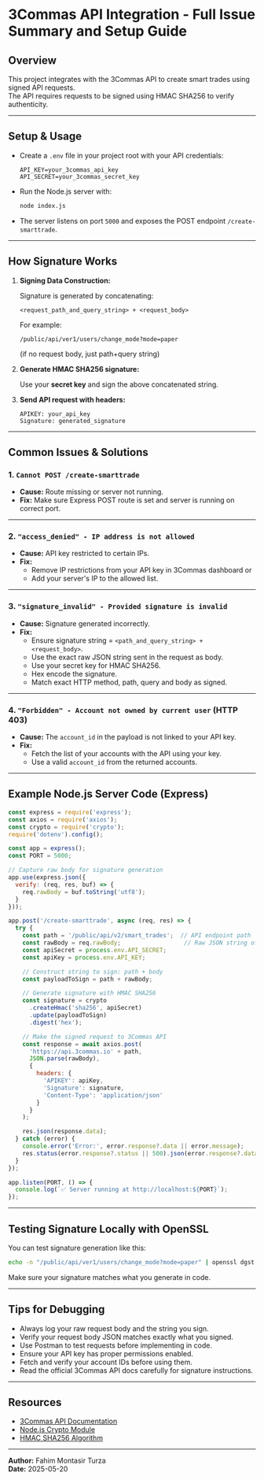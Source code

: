 
# 3Commas API Integration - Full Issue Summary and Setup Guide

## Overview
This project integrates with the 3Commas API to create smart trades using signed API requests.  
The API requires requests to be signed using HMAC SHA256 to verify authenticity.

---

## Setup & Usage

- Create a `.env` file in your project root with your API credentials:
  ```
  API_KEY=your_3commas_api_key
  API_SECRET=your_3commas_secret_key
  ```
- Run the Node.js server with:
  ```bash
  node index.js
  ```
- The server listens on port `5000` and exposes the POST endpoint `/create-smarttrade`.

---

## How Signature Works

1. **Signing Data Construction:**

   Signature is generated by concatenating:
   ```
   <request_path_and_query_string> + <request_body>
   ```
   For example:
   ```
   /public/api/ver1/users/change_mode?mode=paper
   ```
   (if no request body, just path+query string)

2. **Generate HMAC SHA256 signature:**

   Use your **secret key** and sign the above concatenated string.

3. **Send API request with headers:**

   ```
   APIKEY: your_api_key
   Signature: generated_signature
   ```

---

## Common Issues & Solutions

### 1. `Cannot POST /create-smarttrade`

- **Cause:** Route missing or server not running.
- **Fix:** Make sure Express POST route is set and server is running on correct port.

---

### 2. `"access_denied" - IP address is not allowed`

- **Cause:** API key restricted to certain IPs.
- **Fix:**  
  - Remove IP restrictions from your API key in 3Commas dashboard or  
  - Add your server's IP to the allowed list.

---

### 3. `"signature_invalid" - Provided signature is invalid`

- **Cause:** Signature generated incorrectly.
- **Fix:**
  - Ensure signature string = `<path_and_query_string> + <request_body>`.
  - Use the exact raw JSON string sent in the request as body.
  - Use your secret key for HMAC SHA256.
  - Hex encode the signature.
  - Match exact HTTP method, path, query and body as signed.
  
---

### 4. `"Forbidden" - Account not owned by current user` (HTTP 403)

- **Cause:** The `account_id` in the payload is not linked to your API key.
- **Fix:**
  - Fetch the list of your accounts with the API using your key.
  - Use a valid `account_id` from the returned accounts.
  
---

## Example Node.js Server Code (Express)

```js
const express = require('express');
const axios = require('axios');
const crypto = require('crypto');
require('dotenv').config();

const app = express();
const PORT = 5000;

// Capture raw body for signature generation
app.use(express.json({
  verify: (req, res, buf) => {
    req.rawBody = buf.toString('utf8');
  }
}));

app.post('/create-smarttrade', async (req, res) => {
  try {
    const path = '/public/api/v2/smart_trades';  // API endpoint path
    const rawBody = req.rawBody;                  // Raw JSON string of request body
    const apiSecret = process.env.API_SECRET;
    const apiKey = process.env.API_KEY;

    // Construct string to sign: path + body
    const payloadToSign = path + rawBody;

    // Generate signature with HMAC SHA256
    const signature = crypto
      .createHmac('sha256', apiSecret)
      .update(payloadToSign)
      .digest('hex');

    // Make the signed request to 3Commas API
    const response = await axios.post(
      'https://api.3commas.io' + path,
      JSON.parse(rawBody),
      {
        headers: {
          'APIKEY': apiKey,
          'Signature': signature,
          'Content-Type': 'application/json'
        }
      }
    );

    res.json(response.data);
  } catch (error) {
    console.error('Error:', error.response?.data || error.message);
    res.status(error.response?.status || 500).json(error.response?.data || { message: error.message });
  }
});

app.listen(PORT, () => {
  console.log(`✅ Server running at http://localhost:${PORT}`);
});
```

---

## Testing Signature Locally with OpenSSL

You can test signature generation like this:

```bash
echo -n "/public/api/ver1/users/change_mode?mode=paper" | openssl dgst -sha256 -hmac "YOUR_SECRET_KEY"
```

Make sure your signature matches what you generate in code.

---

## Tips for Debugging

- Always log your raw request body and the string you sign.
- Verify your request body JSON matches exactly what you signed.
- Use Postman to test requests before implementing in code.
- Ensure your API key has proper permissions enabled.
- Fetch and verify your account IDs before using them.
- Read the official 3Commas API docs carefully for signature instructions.

---

## Resources

- [3Commas API Documentation](https://3commas.io/api-documentation)
- [Node.js Crypto Module](https://nodejs.org/api/crypto.html)
- [HMAC SHA256 Algorithm](https://en.wikipedia.org/wiki/HMAC)

---

**Author:** Fahim Montasir Turza  
**Date:** 2025-05-20
